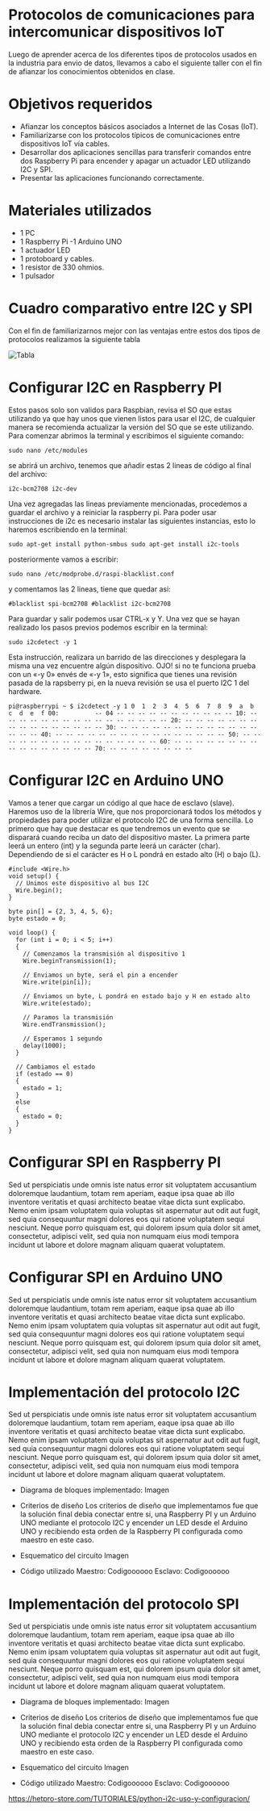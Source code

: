 # Protocolos de comunicaciones para intercomunicar dispositivos IoT
Luego de aprender acerca de los diferentes tipos de protocolos usados en la industria para envio de datos, llevamos a cabo el siguiente taller con el fin de afianzar los conocimientos obtenidos en clase.

Objetivos requeridos
===========
- Afianzar los conceptos básicos asociados a Internet de las Cosas (IoT).
- Familiarizarse con los protocolos típicos de comunicaciones entre dispositivos IoT vía cables.
- Desarrollar dos aplicaciones sencillas para transferir comandos entre dos Raspberry Pi para encender y apagar un actuador LED utilizando I2C y SPI.
- Presentar las aplicaciones funcionando correctamente.

Materiales utilizados
===========
- 1 PC
- 1 Raspberry Pi
-1 Arduino UNO
- 1 actuador LED
- 1 protoboard y cables.
- 1 resistor de 330 ohmios.
- 1 pulsador

Cuadro comparativo entre I2C y SPI
===========
Con el fin de familiarizarnos mejor con las ventajas entre estos dos tipos de protocolos realizamos la siguiente tabla

![Tabla](https://raw.githubusercontent.com/Andres-04/RSP_I2C_SPI/master/Imagen1.png?token=ANCIDMYLPXRNFSXGBOCDOPC5TPNIU)

Configurar I2C en Raspberry PI
=
Estos pasos solo son validos para Raspbian, revisa el SO que estas utilizando ya que hay unos que vienen listos para usar el I2C, de cualquier manera se recomienda actualizar la versión del SO que se este utilizando. Para comenzar abrimos la terminal y escribimos el siguiente comando:

``
sudo nano /etc/modules
``

se abrirá un archivo, tenemos que añadir estas 2 lineas de código al final del archivo:

``
i2c-bcm2708
i2c-dev
``

Una vez agregadas las lineas previamente mencionadas, procedemos a guardar el archivo y a reiniciar la raspberry pi.
Para poder usar instrucciones de i2c es necesario instalar las siguientes instancias, esto lo haremos escribiendo en la terminal:

``
sudo apt-get install python-smbus
sudo apt-get install i2c-tools
``

posteriormente vamos a escribir:

``
sudo nano /etc/modprobe.d/raspi-blacklist.conf
``

y comentamos las 2 lineas, tiene que quedar asi:

``
#blacklist spi-bcm2708
#blacklist i2c-bcm2708
``

Para guardar y salir podemos usar CTRL-x y Y.
Una vez que se hayan realizado los pasos previos podemos escribir en la terminal:

``
sudo i2cdetect -y 1
``

Esta instrucción, realizara un barrido de las direcciones y desplegara la misma una vez encuentre algún dispositivo. OJO! si no te funciona prueba con un «-y 0» envés de «-y 1», esto significa que tienes una revisión pasada de la rapsberry pi, en la nueva revisión se usa el puerto I2C 1 del hardware.

``
pi@raspberrypi ~ $ i2cdetect -y 1
     0  1  2  3  4  5  6  7  8  9  a  b  c  d  e  f
00:          -- 04 -- -- -- -- -- -- -- -- -- -- --
10: -- -- -- -- -- -- -- -- -- -- -- -- -- -- -- --
20: -- -- -- -- -- -- -- -- -- -- -- -- -- -- -- --
30: -- -- -- -- -- -- -- -- -- -- -- -- -- -- -- --
40: -- -- -- -- -- -- -- -- -- -- -- -- -- -- -- --
50: -- -- -- -- -- -- -- -- -- -- -- -- -- -- -- --
60: -- -- -- -- -- -- -- -- -- -- -- -- -- -- -- --
70: -- -- -- -- -- -- -- --
``

Configurar I2C en Arduino UNO
=
Vamos a tener que cargar un código al que hace de esclavo (slave). Haremos uso de la librería Wire, que nos proporcionará todos los métodos y propiedades para poder utilizar el protocolo I2C de una forma sencilla.
Lo primero que hay que destacar es que tendremos un evento que se disparará cuando reciba un dato del  dispositivo master. La primera parte leerá un entero (int) y la segunda parte leerá un carácter (char). Dependiendo de si el carácter es H o L pondrá en estado alto (H) o bajo (L).

````
#include <Wire.h>
void setup() {
  // Unimos este dispositivo al bus I2C
  Wire.begin();
}

byte pin[] = {2, 3, 4, 5, 6};
byte estado = 0;

void loop() {
  for (int i = 0; i < 5; i++)
  {
    // Comenzamos la transmisión al dispositivo 1
    Wire.beginTransmission(1);

    // Enviamos un byte, será el pin a encender
    Wire.write(pin[i]);

    // Enviamos un byte, L pondrá en estado bajo y H en estado alto
    Wire.write(estado);

    // Paramos la transmisión
    Wire.endTransmission();

    // Esperamos 1 segundo
    delay(1000);
  }

  // Cambiamos el estado
  if (estado == 0)
  {
    estado = 1;
  }
  else
  {
    estado = 0;
  }
}
````

Configurar SPI en Raspberry PI
=
Sed ut perspiciatis unde omnis iste natus error sit voluptatem accusantium doloremque laudantium, totam rem aperiam, eaque ipsa quae ab illo inventore veritatis et quasi architecto beatae vitae dicta sunt explicabo. Nemo enim ipsam voluptatem quia voluptas sit aspernatur aut odit aut fugit, sed quia consequuntur magni dolores eos qui ratione voluptatem sequi nesciunt. Neque porro quisquam est, qui dolorem ipsum quia dolor sit amet, consectetur, adipisci velit, sed quia non numquam eius modi tempora incidunt ut labore et dolore magnam aliquam quaerat voluptatem.

Configurar SPI en Arduino UNO
=
Sed ut perspiciatis unde omnis iste natus error sit voluptatem accusantium doloremque laudantium, totam rem aperiam, eaque ipsa quae ab illo inventore veritatis et quasi architecto beatae vitae dicta sunt explicabo. Nemo enim ipsam voluptatem quia voluptas sit aspernatur aut odit aut fugit, sed quia consequuntur magni dolores eos qui ratione voluptatem sequi nesciunt. Neque porro quisquam est, qui dolorem ipsum quia dolor sit amet, consectetur, adipisci velit, sed quia non numquam eius modi tempora incidunt ut labore et dolore magnam aliquam quaerat voluptatem.

Implementación del protocolo I2C
=
Sed ut perspiciatis unde omnis iste natus error sit voluptatem accusantium doloremque laudantium, totam rem aperiam, eaque ipsa quae ab illo inventore veritatis et quasi architecto beatae vitae dicta sunt explicabo. Nemo enim ipsam voluptatem quia voluptas sit aspernatur aut odit aut fugit, sed quia consequuntur magni dolores eos qui ratione voluptatem sequi nesciunt. Neque porro quisquam est, qui dolorem ipsum quia dolor sit amet, consectetur, adipisci velit, sed quia non numquam eius modi tempora incidunt ut labore et dolore magnam aliquam quaerat voluptatem.

- Diagrama de bloques implementado:
Imagen

- Criterios de diseño
Los criterios de diseño que implementamos fue que la solución final debia conectar entre si, una Raspberry PI y un Arduino UNO mediante el protocolo I2C y encender un LED desde el Arduino UNO y recibiendo esta orden de la Raspberry PI configurada como maestro en este caso.

- Esquematico del circuito
Imagen

- Código utilizado
Maestro:
Codigoooooo
Esclavo:
Codigoooooo

Implementación del protocolo SPI
=
Sed ut perspiciatis unde omnis iste natus error sit voluptatem accusantium doloremque laudantium, totam rem aperiam, eaque ipsa quae ab illo inventore veritatis et quasi architecto beatae vitae dicta sunt explicabo. Nemo enim ipsam voluptatem quia voluptas sit aspernatur aut odit aut fugit, sed quia consequuntur magni dolores eos qui ratione voluptatem sequi nesciunt. Neque porro quisquam est, qui dolorem ipsum quia dolor sit amet, consectetur, adipisci velit, sed quia non numquam eius modi tempora incidunt ut labore et dolore magnam aliquam quaerat voluptatem.

- Diagrama de bloques implementado:
Imagen

- Criterios de diseño
Los criterios de diseño que implementamos fue que la solución final debia conectar entre si, una Raspberry PI y un Arduino UNO mediante el protocolo I2C y encender un LED desde el Arduino UNO y recibiendo esta orden de la Raspberry PI configurada como maestro en este caso.

- Esquematico del circuito
Imagen

- Código utilizado
Maestro:
Codigoooooo
Esclavo:
Codigoooooo



https://hetpro-store.com/TUTORIALES/python-i2c-uso-y-configuracion/
